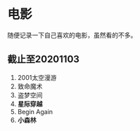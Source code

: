 # 电影

随便记录一下自己喜欢的电影，虽然看的不多。

## 截止至20201103

1. 2001太空漫游
2. 致命魔术
3. 盗梦空间
4. **星际穿越**
5. Begin Again
6. **小森林**